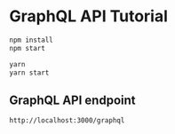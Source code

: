 # GraphQL API Tutorial

```bash
npm install
npm start
```

```bash
yarn
yarn start
```

## GraphQL API endpoint
```bash
http://localhost:3000/graphql
```
